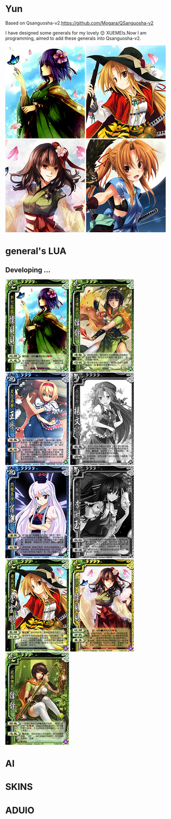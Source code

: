 # Yun
Based on Qsanguosha-v2.https://github.com/Mogara/QSanguosha-v2


I have designed some generals for my lovely :blush: XUEMEIs.Now I am programming, aimed to add these generals into Qsanguosha-v2.

![image](Qsanguosha-v2/image/fullskin/generals/full/huaibeibei.png) 
![image](Qsanguosha-v2/image/fullskin/generals/full/EXliyunpeng.png)
![image](Qsanguosha-v2/image/fullskin/generals/full/EXhuaibeibei.png)
![image](Qsanguosha-v2/image/fullskin/generals/full/EXliyunpeng_female.png) 

# general's LUA
## Developing ...
![image](Qsanguosha-v2/image/generals/card/huaibeibei.jpg) 
![image](Qsanguosha-v2/image/generals/card/hanjing.jpg)
![image](Qsanguosha-v2/image/generals/card/wangcan.jpg)
![image](card-progress/yangwenqi.jpg)
![image](Qsanguosha-v2/image/generals/card/xiaosa.jpg)
![image](card-progress/lishuyu.jpg)
![image](Qsanguosha-v2/image/generals/card/EXliyunpeng.jpg)
![image](Qsanguosha-v2/image/generals/card/EXhuaibeibei.jpg)
![image](Qsanguosha-v2/image/generals/card/EXhanjing.jpg)

# AI

# SKINS

# ADUIO
